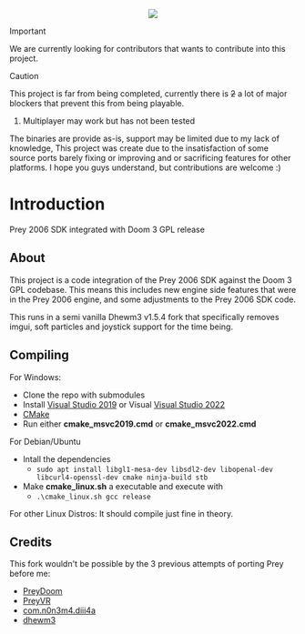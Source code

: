 <p align="center"> <img src="https://cdn2.steamgriddb.com/logo_thumb/c5ab0bc60ac7929182aadd08703f1ec6.png">

> [!IMPORTANT]
> We are currently looking for contributors that wants to contribute into this project.

> [!CAUTION]
> This project is far from being completed, currently there is ~~2~~ a lot of major blockers that prevent this from being playable.
> 1. Multiplayer may work but has not been tested
>
> The binaries are provide as-is, support may be limited due to my lack of knowledge,
> This project was create due to the insatisfaction of some source ports barely fixing or improving
> and or sacrificing features for other platforms.
> I hope you guys understand, but contributions are welcome :)

# Introduction

Prey 2006 SDK integrated with Doom 3 GPL release

## About

This project is a code integration of the Prey 2006 SDK against the Doom 3 GPL codebase.
This means this includes new engine side features that were in the Prey 2006 engine,
and some adjustments to the Prey 2006 SDK code.

This runs in a semi vanilla Dhewm3 v1.5.4 fork that specifically removes imgui, soft particles and joystick support for the time being.

## Compiling

For Windows:

- Clone the repo with submodules
- Install [Visual Studio 2019](https://visualstudio.microsoft.com/vs/older-downloads/) or Visual [Visual Studio 2022](https://visualstudio.microsoft.com/vs/)
- [CMake](https://cmake.org/download/)
- Run either **cmake_msvc2019.cmd** or **cmake_msvc2022.cmd**

For Debian/Ubuntu

- Intall the dependencies
  - ```sudo apt install libgl1-mesa-dev libsdl2-dev libopenal-dev libcurl4-openssl-dev cmake ninja-build stb```
- Make **cmake_linux.sh** a executable and execute with
  - ```.\cmake_linux.sh gcc release```

For other Linux Distros: It should compile just fine in theory.

## Credits

This fork wouldn't be possible by the 3 previous attempts of porting Prey before me:

- [PreyDoom](https://github.com/jmarshall23/PreyDoom)
- [PreyVR](https://github.com/neitey/PreyVR)
- [com.n0n3m4.diii4a](https://github.com/glKarin/com.n0n3m4.diii4a)
- [dhewm3](https://github.com/dhewm/dhewm3)
